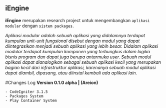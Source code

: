 ## iEngine ##

**iEngine** merupakan research project untuk mengembangkan `aplikasi modular` dengan `sistem packages`.

_Aplikasi modular adalah sebuah aplikasi yang didalamnya terdapat kumpulan unit-unit fungsional disebut 
dengan modul yang dapat diintegrasikan menjadi sebuah aplikasi yang lebih besar. 
Didalam aplikasi modular terdapat kumpulan komponen yang terbungkus dalam logika bisnis program dan 
dapat juga berupa antarmuka user. Sebuah modul aplikasi dapat dianalogikan sebagai sebuah aplikasi kecil 
yang merupakan bagian kecil dari infrastruktur aplikasi, karenanya sebuah modul aplikasi dapat diambil, dipasang, 
atau diinstal kembali ada aplikasi lain._

#Changes Log
**Version 0.1.0 alpha | (Areion)**

    - CodeIgniter 3.1.5
    - Packages System
    - Play Container System